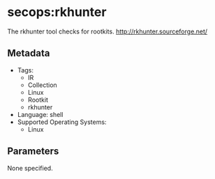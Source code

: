 <!-- region Generated -->
# secops:rkhunter

The rkhunter tool checks for rootkits. http://rkhunter.sourceforge.net/

## Metadata

- Tags:
  - IR
  - Collection
  - Linux
  - Rootkit
  - rkhunter
- Language: shell
- Supported Operating Systems:
  - Linux

## Parameters

None specified.
<!-- endregion -->
